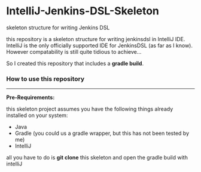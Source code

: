 # IntelliJ-Jenkins-DSL-Skeleton
skeleton structure for writing Jenkins DSL


this repository is a skeleton structure for writing jenkinsdsl in IntelliJ IDE.
IntelliJ is the only officially supported IDE for JenkinsDSL (as far as I know). 
However compatability is still quite tidious to achieve...

So I created this repository that includes a **gradle build**. 


### How to use this repository
------------------------------

**Pre-Requirements:**

this skeleton project assumes you have the following things already installed on your system:

* Java
* Gradle (you could us a gradle wrapper, but this has not been tested by me)
* IntelliJ

all you have to do is **git clone** this skeleton and open the gradle build with intelliJ
